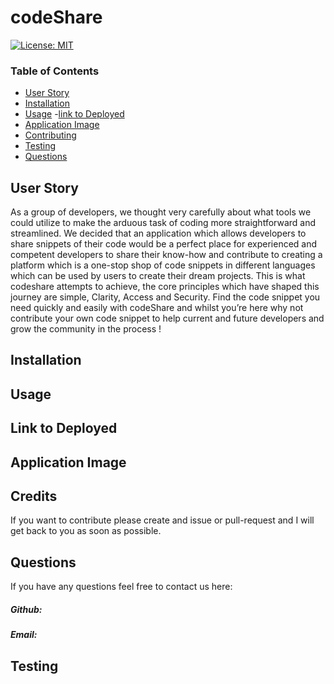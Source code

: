 # codeShare


[![License: MIT](https://img.shields.io/badge/License-MIT-yellow.svg)](https://opensource.org/licenses/MIT)

### Table of Contents

- [User Story](#user-story)
- [Installation](#installation)
- [Usage](#usage)
 -[link to Deployed](#link-to-deployed)
- [Application Image](#application-image)
- [Contributing](#contributing)
- [Testing](#testing)
- [Questions](#questions)



## User Story

As a group of developers, we thought very carefully about what tools we could utilize to make the arduous task of coding more straightforward and streamlined. We decided that an application which allows developers to share snippets of their code would be a perfect place for experienced and competent developers to share their know-how and contribute to creating a platform which is a one-stop shop of code snippets in different languages which can be used by users to create their dream projects. This is what codeshare attempts to achieve, the core principles which have shaped this journey are simple, Clarity, Access and Security. Find the code snippet you need quickly and easily with codeShare and whilst you’re here why not contribute your own code snippet to help current and future developers and grow the community in the process !




## Installation




## Usage





## Link to Deployed 





## Application Image 

 
 

## Credits

If you want to contribute please create and issue or pull-request and I will get back to you as soon as possible.

## Questions

If you have any questions feel free to contact us here:

 ##### Github: 
 

 ##### Email: 

## Testing

